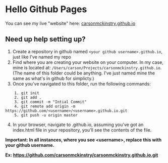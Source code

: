 # Hello Github Pages

You can see my live "website" here: [carsonmckinstry.github.io](https://carsonmckinstry.github.io)

## Need up help setting up?

1. Create a repository in github named `<your github username>.github.io`, just like I've named my repo
2. Find where you are creating your website on your computer. In my case, mine is located at: `/Users/carson/Projects/carsonmckinstry.github.io`. (The name of this folder could be anything. I've just named mine the same as what's in github for simplicty.)
3. Once you've navigated to this folder, run the following commands:

```
    1. git init
    2. git add .
    3. git commit -m "Intial Commit"
    4. git remote add origin -m https://github.com/<username>/<username>.github.io.git
    5. git push -u origin master
```

4. In your browser, navigate to <username>.github.io, assuming you've got an index.html file in your repository, you'll see the contents of the file. 

**Important: In all instances, where you see \<username\>, replace this with your github username.**

**Ex: https://github.com/carsonmckinstry/carsonmckinstry.github.io.git**
